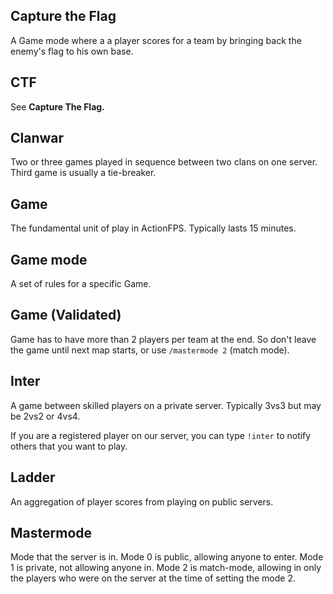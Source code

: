 ## Capture the Flag

A Game mode where a a player scores for a team by bringing back the enemy's flag to his own base.

## CTF

See **Capture The Flag.**

## Clanwar

Two or three games played in sequence between two clans on one server. Third game is usually a tie-breaker.

## Game

The fundamental unit of play in ActionFPS. Typically lasts 15 minutes.

## Game mode

A set of rules for a specific Game.

## Game \(Validated\)

Game has to have more than 2 players per team at the end. So don't leave the game until next map starts, or use `/mastermode 2` \(match mode\).

## Inter

A game between skilled players on a private server. Typically 3vs3 but may be 2vs2 or 4vs4.

If you are a registered player on our server, you can type `!inter` to notify others that you want to play.

## Ladder

An aggregation of player scores from playing on public servers.

## Mastermode

Mode that the server is in. Mode 0 is public, allowing anyone to enter. Mode 1 is private, not allowing anyone in. Mode 2 is match-mode, allowing in only the players who were on the server at the time of setting the mode 2.



